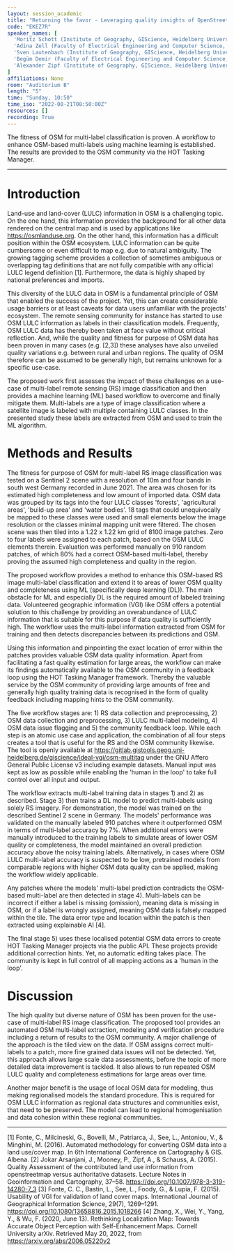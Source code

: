 ```yaml
---
layout: session_academic
title: "Returning the favor - Leveraging quality insights of OpenStreetMap-based land-use/land-cover multi-label modeling to the community"
code: "EKEZ7R"
speaker_names: [
  'Moritz Schott (Institute of Geography, GIScience, Heidelberg University)',
  'Adina Zell (Faculty of Electrical Engineering and Computer Science, Remote Sensing Image Analysis Group, Technische Universität Berlin)',
  'Sven Lautenbach (Institute of Geography, GIScience, Heidelberg University)',
  'Begüm Demir (Faculty of Electrical Engineering and Computer Science, Remote Sensing Image Analysis Group, Technische Universität Berlin)',
  'Alexander Zipf (Institute of Geography, GIScience, Heidelberg University)'
]
affiliations: None
room: "Auditorium B"
length: "5"
time: "Sunday, 10:50"
time_iso: "2022-08-21T08:50:00Z"
resources: []
recording: True
---
```


The fitness of OSM for multi-label classification is proven. A workflow to enhance OSM-based multi-labels using machine learning is established. The results are provided to the OSM community via the HOT Tasking Manager.

<hr>

# Introduction

Land-use and land-cover (LULC) information in OSM is a challenging topic. On the one hand, this information provides the background for all other data rendered on the central map and is used by applications like https://osmlanduse.org. On the other hand, this information has a difficult position within the OSM ecosystem. LULC information can be quite cumbersome or even difficult to map e.g. due to natural ambiguity. The growing tagging scheme provides a collection of sometimes ambiguous or overlapping tag definitions that are not fully compatible with any official LULC legend definition [1]. Furthermore, the data is highly shaped by national preferences and imports.

This diversity of the LULC data in OSM is a fundamental principle of OSM that enabled the success of the project. Yet, this can create considerable usage barriers or at least caveats for data users unfamiliar with the projects' ecosystem. The remote sensing community for instance has started to use OSM LULC information as labels in their classification models. Frequently, OSM LULC data has thereby been taken at face value without critical reflection. And, while the quality and fitness for purpose of OSM data has been proven in many cases (e.g. [2,3]) these analyses have also unveiled quality variations e.g. between rural and urban regions. The quality of OSM therefore can be assumed to be generally high, but remains unknown for a specific use-case.

The proposed work first assesses the impact of these challenges on a use-case of multi-label remote sensing (RS) image classification and then provides a machine learning (ML) based workflow to overcome and finally mitigate them. Multi-labels are a type of image classification where a satellite image is labeled with multiple containing LULC classes. In the presented study these labels are extracted from OSM and used to train the ML algorithm.


# Methods and Results

The fitness for purpose of OSM for multi-label RS image classification was tested on a Sentinel 2 scene with a resolution of 10m and four bands in south west Germany recorded in June 2021. The area was chosen for its estimated high completeness and low amount of imported data. OSM data was grouped by its tags into the four LULC classes 'forests', 'agricultural areas', 'build-up area' and 'water bodies'. 18 tags that could unequivocally be mapped to these classes were used and small elements below the image resolution or the classes minimal mapping unit were filtered. The chosen scene was then tiled into a 1.22 x 1.22 km grid of 8100 image patches. Zero to four labels were assigned to each patch, based on the OSM LULC elements therein. Evaluation was performed manually on 910 random patches, of which 80% had a correct OSM-based multi-label, thereby proving the assumed high completeness and quality in the region.

The proposed workflow provides a method to enhance this OSM-based RS image multi-label classification and extend it to areas of lower OSM quality and completeness using ML (specifically deep learning (DL)). The main obstacle for ML and especially DL is the required amount of labeled training data. Volunteered geographic information (VGI) like OSM offers a potential solution to this challenge by providing an overabundance of LULC information that is suitable for this purpose if data quality is sufficiently high. The workflow uses the multi-label information extracted from OSM for training and then detects discrepancies between its predictions and OSM.

Using this information and pinpointing the exact location of error within the patches provides valuable OSM data quality information. Apart from facilitating a fast quality estimation for large areas, the workflow can make its findings automatically available to the OSM community in a feedback loop using the HOT Tasking Manager framework. Thereby the valuable service by the OSM community of providing large amounts of free and generally high quality training data is recognised in the form of quality feedback including mapping hints to the OSM community. 

The five workflow stages are: 1) RS data collection and preprocessing, 2) OSM data collection and preprocessing, 3) LULC multi-label modeling, 4) OSM data issue flagging and 5) the community feedback loop. While each step is an atomic use case and application, the combination of all four steps creates a tool that is useful for the RS and the OSM community likewise. The tool is openly available at https://gitlab.gistools.geog.uni-heidelberg.de/giscience/ideal-vgi/osm-multitag under the GNU Affero General Public License v3 including example datasets. Manual input was kept as low as possible while enabling the 'human in the loop' to take full control over all input and output.

The workflow extracts multi-label training data in stages 1) and 2) as described. Stage 3) then trains a DL model to predict multi-labels using solely RS imagery. For demonstration, the model was trained on the described Sentinel 2 scene in Germany. The models' performance was validated on the manually labeled 910 patches where it outperformed OSM in terms of multi-label accuracy by 7%. When additional errors were manually introduced to the training labels to simulate areas of lower OSM quality or completeness, the model maintained an overall prediction accuracy above the noisy training labels. Alternatively, in cases where OSM LULC multi-label accuracy is suspected to be low, pretrained models from comparable regions with higher OSM data quality can be applied, making the workflow widely applicable.

Any patches where the models' multi-label prediction contradicts the OSM-based multi-label are then detected in stage 4). Multi-labels can be incorrect if either a label is missing (omission), meaning data is missing in OSM, or if a label is wrongly assigned, meaning OSM data is falsely mapped within the tile. The data error type and location within the patch is then extracted using explainable AI [4].

The final stage 5) uses these localised potential OSM data errors to create HOT Tasking Manager projects via the public API. These projects provide additional correction hints. Yet, no automatic editing takes place. The community is kept in full control of all mapping actions as a 'human in the loop'.

# Discussion

The high quality but diverse nature of OSM has been proven for the use-case of multi-label RS image classification. The proposed tool provides an automated OSM multi-label extraction, modeling and verification procedure including a return of results to the OSM community. A major challenge of the approach is the tiled view on the data. If OSM assigns correct multi-labels to a patch, more fine grained data issues will not be detected. Yet, this approach allows large scale data assessments, before the topic of more detailed data improvement is tackled. It also allows to run repeated OSM LULC quality and completeness estimations for large areas over time.

Another major benefit is the usage of local OSM data for modeling, thus making regionalised models the standard procedure. This is required for OSM LULC information as regional data structures and communities exist, that need to be preserved. The model can lead to regional homogenisation and data cohesion within these regional communities.

<hr>

[1] Fonte, C., Milcineski, G., Bovelli, M., Patriarca, J., See, L., Antoniou, V., &amp; Minghini, M. (2016). Automated methodology for converting OSM data into a land use/cover map. In 6th International Conference on Cartography &amp; GIS. Albena. 
[2] Jokar Arsanjani, J., Mooney, P., Zipf, A., &amp; Schauss, A. (2015). Quality Assessment of the contributed land use information from openstreetmap versus authoritative datasets. Lecture Notes in Geoinformation and Cartography, 37–58. https://doi.org/10.1007/978-3-319-14280-7_3 
[3] Fonte, C. C., Bastin, L., See, L., Foody, G., &amp; Lupia, F. (2015). Usability of VGI for validation of land cover maps. International Journal of Geographical Information Science, 29(7), 1269–1291. https://doi.org/10.1080/13658816.2015.1018266 
[4] Zhang, X., Wei, Y., Yang, Y., &amp; Wu, F. (2020, June 13). Rethinking Localization Map: Towards Accurate Object Perception with Self-Enhancement Maps. Cornell University arXiv. Retrieved May 20, 2022, from https://arxiv.org/abs/2006.05220v2

